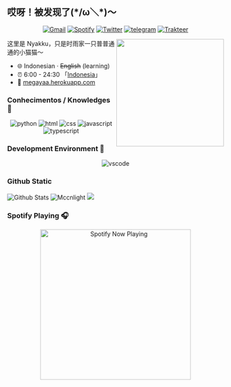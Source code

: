 ## 哎呀！被发现了(\*/ω＼\*)～

<p align="center">
  <a href="mailto:lintodamamiya@gmail.com" target="_blank"><img src="https://img.shields.io/badge/Gmail-c14438.svg?&style=flat-square&logo=gmail&logoColor=white" alt="Gmail"></a>
  <a href="https://open.spotify.com/user/6mkgzuc3l99a9wwr38nvz6pwp" target="_blank"><img src="https://img.shields.io/badge/Spotify-1ed760.svg?&style=flat-square&logo=spotify&logoColor=white" alt="Spotify"></a>
  <a href="https://instagram.com/lindoww.8" target="_blank"><img src="https://img.shields.io/badge/Instagram-E4405F?style=flat-square&logo=instagram&logoColor=white" alt="Twitter"></a>
  <a href="https://t.me/lindoww8" target="_blank"><img src="https://img.shields.io/badge/Telegram-262968.svg?&style=flat-square&logo=telegram&logoColor=white" alt="telegram"></a>
  <a href="https://trakteer.id/lintodamamiya" target="_blank"><img src="https://img.shields.io/badge/Trakteer-red?style=flat-square" alt="Trakteer"></a>
</p>

<img align="right" width="250px" src="https://img.nyakku.moe/profile/kinako.png" />

这里是 Nyakku，只是时雨家一只普普通通的小猫猫～

- :globe_with_meridians: Indonesian · ~~English~~ (learning)
- :alarm_clock: 6:00 - 24:30 「[Indonesia](https://time.is/Indonesia)」
- :link: [megayaa.herokuapp.com](https://megayaa.herokuapp.com)

### Conhecimentos / Knowledges 🐾

<p align="center">
  <img alt="python" src="https://img.shields.io/badge/Python-3572a5?style=flat-square&logo=python&logoColor=white">
  <img alt="html" src="https://img.shields.io/badge/HTML-e34c26?style=flat-square&logo=html5&logoColor=white">
  <img alt="css" src="https://img.shields.io/badge/CSS-443399?style=flat-square&logo=css3">
  <img alt="javascript" src="https://img.shields.io/badge/JavaScript-000000?style=flat-square&logo=javascript">
  <img alt="typescript" src="https://img.shields.io/badge/TypeScript-1a0dab?style=flat-square&logo=typescript">
</p>

### Development Environment 🍻

<p align="center">
  <img alt="vscode" src="https://img.shields.io/badge/VSCode-3860c4?style=flat-square&logo=visual-studio-code&logoColor=white">
</p>

### Github Static 

![Github Stats](https://github-readme-stats.vercel.app/api?username=mccnlight&theme=radical&show_icons=true) 
![Mccnlight](https://github-readme-stats.vercel.app/api/top-langs/?username=mccnlight&hide=html&layout=compact&theme=radical)
![](https://github-profile-summary-cards.vercel.app/api/cards/profile-details?username=mccnlight&theme=monokai)

### Spotify Playing 🎧

<p align="center">
  <a href="https://open.spotify.com/user/6mkgzuc3l99a9wwr38nvz6pwp" target="_blank"><img src="https://now-playing-on-spotify.vercel.app/api/spotify" alt="Spotify Now Playing" width="350"/></a>
</p>
